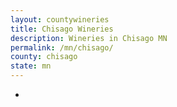 ```yaml
---
layout: countywineries
title: Chisago Wineries
description: Wineries in Chisago MN
permalink: /mn/chisago/
county: chisago
state: mn
---
```

-
